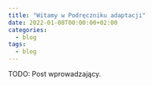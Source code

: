 ```yaml
---
title: "Witamy w Podręczniku adaptacji"
date: 2022-01-08T00:00:00+02:00
categories:
  - blog
tags:
  - blog
---
```


TODO: Post wprowadzający.

